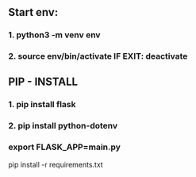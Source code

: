 # 
## Start env:
###    1.   python3 -m venv env
###    2.   source env/bin/activate     IF EXIT:    deactivate
          
## PIP  - INSTALL

###    1. pip install flask
###    2. pip install python-dotenv

###    export FLASK_APP=main.py

pip install -r requirements.txt


